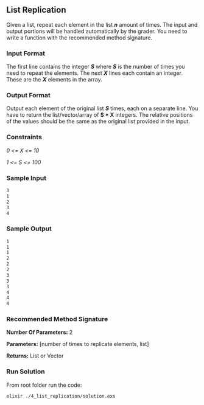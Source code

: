 ## List Replication

Given a list, repeat each element in the list **_n_** amount of times. The input and output portions will be handled automatically by the grader. You need to write a function with the recommended method signature.

### Input Format

The first line contains the integer **_S_** where **_S_** is the number of times you need to repeat the elements.
The next **_X_** lines each contain an integer. These are the **_X_** elements in the array.

### Output Format

Output each element of the original list **_S_** times, each on a separate line. You have to return the list/vector/array of **S * X** integers. The relative positions of the values should be the same as the original list provided in the input.

### Constraints

_0 <= X <= 10_

_1 <= S <= 100_

### Sample Input
```bash
3
1
2
3
4
```

### Sample Output

```bash
1
1
1
2
2
2
3
3
3
4
4
4
```

### Recommended Method Signature

**Number Of Parameters:** 2

**Parameters:** [number of times to replicate elements, list]

**Returns:** List or Vector

### Run Solution

From root folder run the code:

```bash
elixir ./4_list_replication/solution.exs
```
